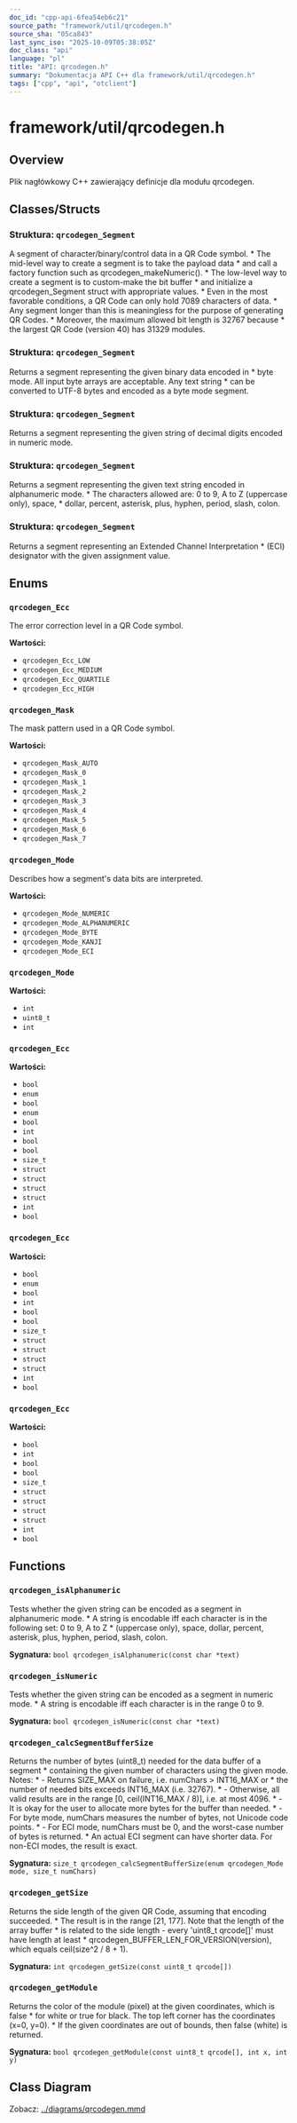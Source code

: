 ```yaml
---
doc_id: "cpp-api-6fea54eb6c21"
source_path: "framework/util/qrcodegen.h"
source_sha: "05ca843"
last_sync_iso: "2025-10-09T05:38:05Z"
doc_class: "api"
language: "pl"
title: "API: qrcodegen.h"
summary: "Dokumentacja API C++ dla framework/util/qrcodegen.h"
tags: ["cpp", "api", "otclient"]
---
```


# framework/util/qrcodegen.h

## Overview

Plik nagłówkowy C++ zawierający definicje dla modułu qrcodegen.

## Classes/Structs

### Struktura: `qrcodegen_Segment`

A segment of character/binary/control data in a QR Code symbol. * The mid-level way to create a segment is to take the payload data * and call a factory function such as qrcodegen_makeNumeric(). * The low-level way to create a segment is to custom-make the bit buffer * and initialize a qrcodegen_Segment struct with appropriate values. * Even in the most favorable conditions, a QR Code can only hold 7089 characters of data. * Any segment longer than this is meaningless for the purpose of generating QR Codes. * Moreover, the maximum allowed bit length is 32767 because * the largest QR Code (version 40) has 31329 modules.

### Struktura: `qrcodegen_Segment`

Returns a segment representing the given binary data encoded in * byte mode. All input byte arrays are acceptable. Any text string * can be converted to UTF-8 bytes and encoded as a byte mode segment.

### Struktura: `qrcodegen_Segment`

Returns a segment representing the given string of decimal digits encoded in numeric mode.

### Struktura: `qrcodegen_Segment`

Returns a segment representing the given text string encoded in alphanumeric mode. * The characters allowed are: 0 to 9, A to Z (uppercase only), space, * dollar, percent, asterisk, plus, hyphen, period, slash, colon.

### Struktura: `qrcodegen_Segment`

Returns a segment representing an Extended Channel Interpretation * (ECI) designator with the given assignment value.

## Enums

### `qrcodegen_Ecc`

The error correction level in a QR Code symbol.

**Wartości:**

- `qrcodegen_Ecc_LOW`
- `qrcodegen_Ecc_MEDIUM`
- `qrcodegen_Ecc_QUARTILE`
- `qrcodegen_Ecc_HIGH`

### `qrcodegen_Mask`

The mask pattern used in a QR Code symbol.

**Wartości:**

- `qrcodegen_Mask_AUTO`
- `qrcodegen_Mask_0`
- `qrcodegen_Mask_1`
- `qrcodegen_Mask_2`
- `qrcodegen_Mask_3`
- `qrcodegen_Mask_4`
- `qrcodegen_Mask_5`
- `qrcodegen_Mask_6`
- `qrcodegen_Mask_7`

### `qrcodegen_Mode`

Describes how a segment's data bits are interpreted.

**Wartości:**

- `qrcodegen_Mode_NUMERIC`
- `qrcodegen_Mode_ALPHANUMERIC`
- `qrcodegen_Mode_BYTE`
- `qrcodegen_Mode_KANJI`
- `qrcodegen_Mode_ECI`

### `qrcodegen_Mode`

**Wartości:**

- `int`
- `uint8_t`
- `int`

### `qrcodegen_Ecc`

**Wartości:**

- `bool`
- `enum`
- `bool`
- `enum`
- `bool`
- `int`
- `bool`
- `bool`
- `size_t`
- `struct`
- `struct`
- `struct`
- `struct`
- `int`
- `bool`

### `qrcodegen_Ecc`

**Wartości:**

- `bool`
- `enum`
- `bool`
- `int`
- `bool`
- `bool`
- `size_t`
- `struct`
- `struct`
- `struct`
- `struct`
- `int`
- `bool`

### `qrcodegen_Ecc`

**Wartości:**

- `bool`
- `int`
- `bool`
- `bool`
- `size_t`
- `struct`
- `struct`
- `struct`
- `struct`
- `int`
- `bool`

## Functions

### `qrcodegen_isAlphanumeric`

Tests whether the given string can be encoded as a segment in alphanumeric mode. * A string is encodable iff each character is in the following set: 0 to 9, A to Z * (uppercase only), space, dollar, percent, asterisk, plus, hyphen, period, slash, colon.

**Sygnatura:** `bool qrcodegen_isAlphanumeric(const char *text)`

### `qrcodegen_isNumeric`

Tests whether the given string can be encoded as a segment in numeric mode. * A string is encodable iff each character is in the range 0 to 9.

**Sygnatura:** `bool qrcodegen_isNumeric(const char *text)`

### `qrcodegen_calcSegmentBufferSize`

Returns the number of bytes (uint8_t) needed for the data buffer of a segment * containing the given number of characters using the given mode. Notes: * - Returns SIZE_MAX on failure, i.e. numChars > INT16_MAX or *   the number of needed bits exceeds INT16_MAX (i.e. 32767). * - Otherwise, all valid results are in the range [0, ceil(INT16_MAX / 8)], i.e. at most 4096. * - It is okay for the user to allocate more bytes for the buffer than needed. * - For byte mode, numChars measures the number of bytes, not Unicode code points. * - For ECI mode, numChars must be 0, and the worst-case number of bytes is returned. *   An actual ECI segment can have shorter data. For non-ECI modes, the result is exact.

**Sygnatura:** `size_t qrcodegen_calcSegmentBufferSize(enum qrcodegen_Mode mode, size_t numChars)`

### `qrcodegen_getSize`

Returns the side length of the given QR Code, assuming that encoding succeeded. * The result is in the range [21, 177]. Note that the length of the array buffer * is related to the side length - every 'uint8_t qrcode[]' must have length at least * qrcodegen_BUFFER_LEN_FOR_VERSION(version), which equals ceil(size^2 / 8 + 1).

**Sygnatura:** `int qrcodegen_getSize(const uint8_t qrcode[])`

### `qrcodegen_getModule`

Returns the color of the module (pixel) at the given coordinates, which is false * for white or true for black. The top left corner has the coordinates (x=0, y=0). * If the given coordinates are out of bounds, then false (white) is returned.

**Sygnatura:** `bool qrcodegen_getModule(const uint8_t qrcode[], int x, int y)`

## Class Diagram

Zobacz: [../diagrams/qrcodegen.mmd](../diagrams/qrcodegen.mmd)
